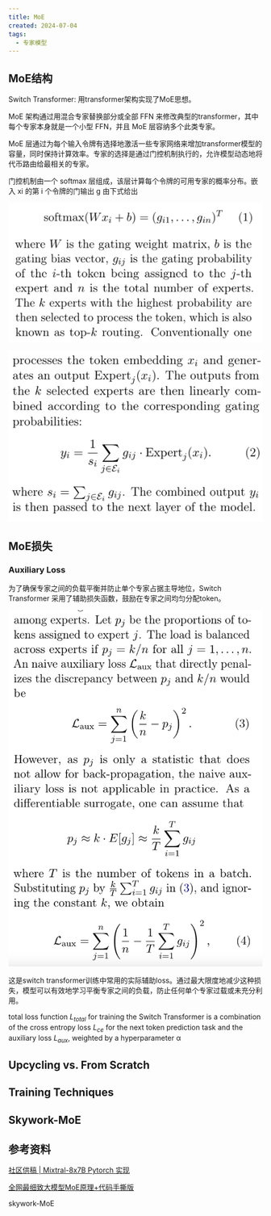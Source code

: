 ```yaml
---
title: MoE
created: 2024-07-04
tags:
  - 专家模型
---
```




## MoE结构

Switch Transformer: 用transformer架构实现了MoE思想。

MoE 架构通过用混合专家替换部分或全部 FFN 来修改典型的transformer，其中每个专家本身就是一个小型 FFN，并且 MoE 层容纳多个此类专家。

MoE 层通过为每个输入令牌有选择地激活一些专家网络来增加transformer模型的容量，同时保持计算效率。专家的选择是通过门控机制执行的，允许模型动态地将代币路由给最相关的专家。

门控机制由一个 softmax 层组成，该层计算每个令牌的可用专家的概率分布。嵌入 xi 的第 i 个令牌的门输出 g 由下式给出

![](img/Pasted%20image%2020240629114906.png)

![](img/Pasted%20image%2020240629115016.png)


## MoE损失

### Auxiliary Loss

为了确保专家之间的负载平衡并防止单个专家占据主导地位，Switch Transformer 采用了辅助损失函数，鼓励在专家之间均匀分配token。

![](img/Pasted%20image%2020240704203551.png)

这是switch transformer训练中常用的实际辅助loss。通过最大限度地减少这种损失，模型可以有效地学习平衡专家之间的负载，防止任何单个专家过载或未充分利用。

total loss function $L_{total}$ for training the Switch Transformer is a combination of the cross entropy loss $L_{ce}$ for the next token prediction task and the auxiliary loss $L_{aux}$, weighted by a hyperparameter α


## Upcycling vs. From Scratch




## Training Techniques



## Skywork-MoE



## 参考资料


[社区供稿 | Mixtral-8x7B Pytorch 实现](https://mp.weixin.qq.com/s/HProBDSA9WxyD-JuKpJ9ew)

[全网最细致大模型MoE原理+代码手撕版](https://mp.weixin.qq.com/s/76a-7fDJumv6iB08L2BUKg)

skywork-MoE

